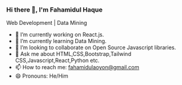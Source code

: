 ### Hi there 👋, I'm Fahamidul Haque


Web Development | Data Mining

- 🔭 I’m currently working on React.js.
- 🌱 I’m currently learning Data Mining.
- 👯 I’m looking to collaborate on Open Source Javascript libraries.
- 💬 Ask me about HTML,CSS,Bootstrap,Tailwind CSS,Javascript,React,Python etc.
- 📫 How to reach me: fahamidulaoyon@gmail.com
- 😄 Pronouns: He/Him

